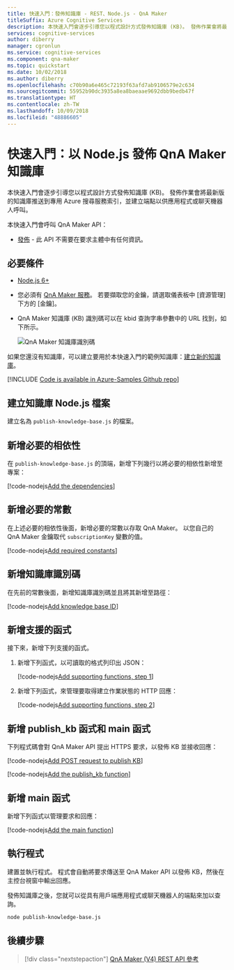 ```yaml
---
title: 快速入門：發佈知識庫 - REST、Node.js - QnA Maker
titleSuffix: Azure Cognitive Services
description: 本快速入門會逐步引導您以程式設計方式發佈知識庫 (KB)。 發佈作業會將最新版的知識庫推送到專用 Azure 搜尋服務索引，並建立端點以供應用程式或聊天機器人呼叫。
services: cognitive-services
author: diberry
manager: cgronlun
ms.service: cognitive-services
ms.component: qna-maker
ms.topic: quickstart
ms.date: 10/02/2018
ms.author: diberry
ms.openlocfilehash: c70b90a6e465c72193f63afd7ab9106579e2c634
ms.sourcegitcommit: 55952b90dc3935a8ea8baeaae9692dbb9bedb47f
ms.translationtype: HT
ms.contentlocale: zh-TW
ms.lasthandoff: 10/09/2018
ms.locfileid: "48886605"
---
```

# <a name="quickstart-publish-a-qna-maker-knowledge-base-in-nodejs"></a>快速入門：以 Node.js 發佈 QnA Maker 知識庫

本快速入門會逐步引導您以程式設計方式發佈知識庫 (KB)。 發佈作業會將最新版的知識庫推送到專用 Azure 搜尋服務索引，並建立端點以供應用程式或聊天機器人呼叫。

本快速入門會呼叫 QnA Maker API：
* [發佈](https://westus.dev.cognitive.microsoft.com/docs/services/5a93fcf85b4ccd136866eb37/operations/5ac266295b4ccd1554da75fe) - 此 API 不需要在要求主體中有任何資訊。

## <a name="prerequisites"></a>必要條件

* [Node.js 6+](https://nodejs.org/en/download/)
* 您必須有 [QnA Maker 服務](../How-To/set-up-qnamaker-service-azure.md)。 若要擷取您的金鑰，請選取儀表板中 [資源管理] 下方的 [金鑰]。 
* QnA Maker 知識庫 (KB) 識別碼可以在 kbid 查詢字串參數中的 URL 找到，如下所示。

    ![QnA Maker 知識庫識別碼](../media/qnamaker-quickstart-kb/qna-maker-id.png)

如果您還沒有知識庫，可以建立要用於本快速入門的範例知識庫：[建立新的知識庫](create-new-kb-nodejs.md)。

[!INCLUDE [Code is available in Azure-Samples Github repo](../../../../includes/cognitive-services-qnamaker-nodejs-repo-note.md)]

## <a name="create-a-knowledge-base-nodejs-file"></a>建立知識庫 Node.js 檔案

建立名為 `publish-knowledge-base.js` 的檔案。

## <a name="add-required-dependencies"></a>新增必要的相依性

在 `publish-knowledge-base.js` 的頂端，新增下列幾行以將必要的相依性新增至專案：

[!code-nodejs[Add the dependencies](~/samples-qnamaker-nodejs/documentation-samples/quickstarts/publish-knowledge-base/publish-knowledge-base.js?range=1-4 "Add the dependencies")]

## <a name="add-required-constants"></a>新增必要的常數

在上述必要的相依性後面，新增必要的常數以存取 QnA Maker。 以您自己的 QnA Maker 金鑰取代 `subscriptionKey` 變數的值。 

[!code-nodejs[Add required constants](~/samples-qnamaker-nodejs/documentation-samples/quickstarts/publish-knowledge-base/publish-knowledge-base.js?range=10-17 "Add required constants")]

## <a name="add-knowledge-base-id"></a>新增知識庫識別碼

在先前的常數後面，新增知識庫識別碼並且將其新增至路徑：

[!code-nodejs[Add knowledge base ID](~/samples-qnamaker-nodejs/documentation-samples/quickstarts/publish-knowledge-base/publish-knowledge-base.js?range=19-23 "Add knowledge base ID")]

## <a name="add-supporting-functions"></a>新增支援的函式

接下來，新增下列支援的函式。

1. 新增下列函式，以可讀取的格式列印出 JSON：

   [!code-nodejs[Add supporting functions, step 1](~/samples-qnamaker-nodejs/documentation-samples/quickstarts/publish-knowledge-base/publish-knowledge-base.js?range=25-28 "Add supporting functions, step 1")]

2. 新增下列函式，來管理要取得建立作業狀態的 HTTP 回應：

   [!code-nodejs[Add supporting functions, step 2](~/samples-qnamaker-nodejs/documentation-samples/quickstarts/publish-knowledge-base/publish-knowledge-base.js?range=30-52 "Add supporting functions, step 2")]

## <a name="add-the-publishkb-function-and-main-function"></a>新增 publish_kb 函式和 main 函式

下列程式碼會對 QnA Maker API 提出 HTTPS 要求，以發佈 KB 並接收回應：

[!code-nodejs[Add POST request to publish KB](~/samples-qnamaker-nodejs/documentation-samples/quickstarts/publish-knowledge-base/publish-knowledge-base.js?range=54-71 "Add POST request to publish KB")]

[!code-nodejs[Add the publish_kb function](~/samples-qnamaker-nodejs/documentation-samples/quickstarts/publish-knowledge-base/publish-knowledge-base.js?range=73-91 "Add the publish_kb function and main function")]

## <a name="add-the-main-function"></a>新增 main 函式

新增下列函式以管理要求和回應：

[!code-nodejs[Add the main function](~/samples-qnamaker-nodejs/documentation-samples/quickstarts/publish-knowledge-base/publish-knowledge-base.js?range=94-97 "Add the main function")]

## <a name="run-the-program"></a>執行程式

建置並執行程式。 程式會自動將要求傳送至 QnA Maker API 以發佈 KB，然後在主控台視窗中輸出回應。

發佈知識庫之後，您就可以從具有用戶端應用程式或聊天機器人的端點來加以查詢。 

```bash
node publish-knowledge-base.js
```

## <a name="next-steps"></a>後續步驟

> [!div class="nextstepaction"]
> [QnA Maker (V4) REST API 參考](https://westus.dev.cognitive.microsoft.com/docs/services/5a93fcf85b4ccd136866eb37/operations/5ac266295b4ccd1554da75ff)